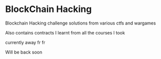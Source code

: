 # BlockChain Hacking

Blockchain Hacking challenge solutions from various ctfs and wargames

Also contains contracts I learnt from all the courses I took  
 
 
currently away fr fr

Will be back soon
